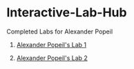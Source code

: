 # Interactive-Lab-Hub

Completed Labs for Alexander Popeil

1. [Alexander Popeil's Lab 1](https://github.com/popeil97/IDD-Fa18-Lab1)

2. [Alexander Popeil's Lab 2](https://github.com/popeil97/IDD-Fa19-Lab2)
